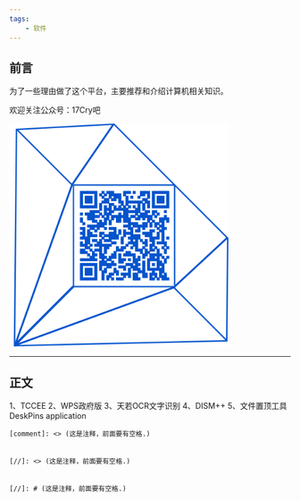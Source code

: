 ```yaml
---
tags:
    - 软件
---
```




## 前言

为了一些理由做了这个平台，主要推荐和介绍计算机相关知识。

欢迎关注公众号：17Cry吧


![](https://github.com/12olive/12olive.github.io/blob/master/img/qrcode_17cry.png)


----------

## 正文
1、TCCEE
2、WPS政府版
3、天若OCR文字识别
4、DISM++
5、文件置顶工具DeskPins application


	[comment]: <> (这是注释，前面要有空格.)
	
	
	[//]: <> (这是注释，前面要有空格.)
	
	
	[//]: # (这是注释，前面要有空格.)
	
	
[^_^]:
	

    commentted-out contents
    接下来说说搭建这个博客的技术细节。  
    正好之前就有关注过 [GitHub Pages](https://pages.github.com/) + [Jekyll](http://jekyllrb.com/) 快速 Building Blog 的技术方案，非常轻松时尚。

	其优点非常明显：

	* **Markdown** 带来的优雅写作体验
	* 非常熟悉的 Git workflow ，**Git Commit 即 Blog Post**
	* 利用 GitHub Pages 的域名和免费无限空间，不用自己折腾主机
	* 如果需要自定义域名，也只需要简单改改 DNS 加个 CNAME 就好了 
	* Jekyll 的自定制非常容易，基本就是个模版引擎



	---


	主题我直接 Downlosd 了 [Hux的博客主题](https://huangxuan.me/) 的进行修改，简单粗暴，不过遇到了很多坑😂，好在都填完了。。。

	本地调试环境需要 `gem install jekyll`，结果 rubygem 的源居然被墙了，~~后来手动改成了我大淘宝的镜像源才成功~~，淘宝的源已经[停止维护](https://gems.ruby-china.org/)，换成了OSChina的源 `https://gems.ruby-china.org/`。





